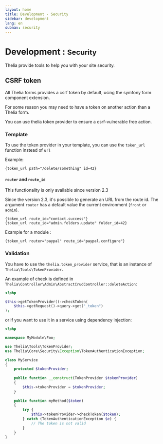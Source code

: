 ```yaml
---
layout: home
title: Development - Security
sidebar: development
lang: en
subnav: security
---
```



<div class="page-header">
    <h1>Development : <small>Security</small></h1>
</div>

Thelia provide tools to help you with your site security.

CSRF token
---

All Thelia forms provides a csrf token by default, using the symfony form component extension.

For some reason you may need to have a token on another action than a Thelia form.

You can use thelia token provider to ensure a csrf-vulnerable free action.

### Template

To use the token provider in your template, you can use the ```token_url``` function instead of ```url```
 
Example:

```smarty
{token_url path="/delete/something" id=42}
```

#### `router` and `route_id`

<div class="alert alert-warning">
<p>This functionality is only available since version 2.3</p>
</div>

Since the version 2.3, it's possible to generate an URL from the route id.
The argument `router` has a default value the current environment (`front` or `admin`).

    {token_url route_id="contact.success"}
    {token_url route_id="admin.folders.update" folder_id=42}

Example for a module :

    {token_url router="paypal" route_id="paypal.configure"}

### Validation

You have to use the ```thelia.token_provider``` service, that is an instance of ```Thelia\Tools\TokenProvider```.

An example of check is defined in ```Thelia\Controller\Admin\AbstractCrudController::deleteAction```:

```php
<?php

$this->getTokenProvider()->checkToken(
    $this->getRequest()->query->get("_token")
);
```

or if you want to use it in a service using dependency injection:

```php
<?php

namespace MyModule\Foo;

use Thelia\Tools\TokenProvider;
use Thelia\Core\Security\Exception\TokenAuthenticationException;

class MyService
{
    protected $tokenProvider;
    
    public function __construct(TokenProvider $tokenProvider)
    {
        $this->tokenProvider = $tokenProvider;
    }
    
    public function myMethod($token)
    {
        try {
            $this->tokenProvider->checkToken($token);
        } catch (TokenAuthenticationException $e) {
            // The token is not valid
        }
    }
}
```
